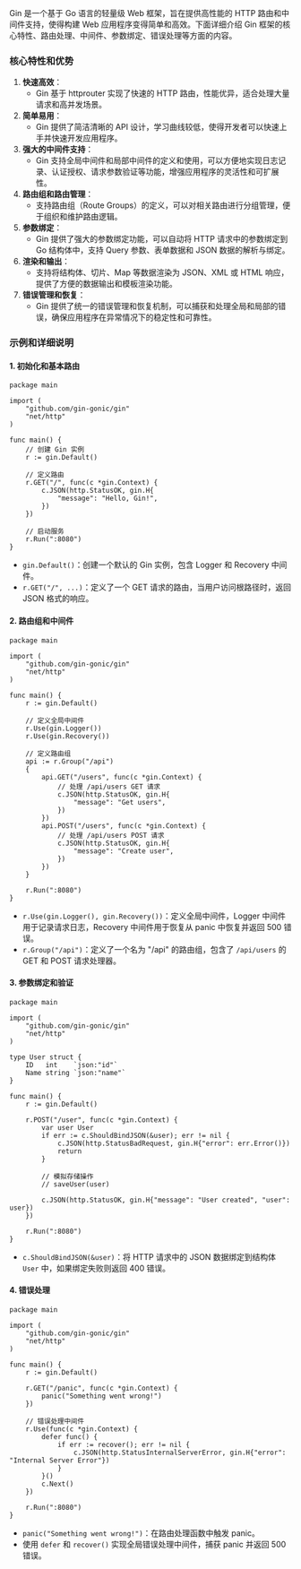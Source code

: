Gin 是一个基于 Go 语言的轻量级 Web 框架，旨在提供高性能的 HTTP 路由和中间件支持，使得构建 Web 应用程序变得简单和高效。下面详细介绍 Gin 框架的核心特性、路由处理、中间件、参数绑定、错误处理等方面的内容。

### 核心特性和优势

1. **快速高效**：
   - Gin 基于 httprouter 实现了快速的 HTTP 路由，性能优异，适合处理大量请求和高并发场景。
2. **简单易用**：
   - Gin 提供了简洁清晰的 API 设计，学习曲线较低，使得开发者可以快速上手并快速开发应用程序。
3. **强大的中间件支持**：
   - Gin 支持全局中间件和局部中间件的定义和使用，可以方便地实现日志记录、认证授权、请求参数验证等功能，增强应用程序的灵活性和可扩展性。
4. **路由组和路由管理**：
   - 支持路由组（Route Groups）的定义，可以对相关路由进行分组管理，便于组织和维护路由逻辑。
5. **参数绑定**：
   - Gin 提供了强大的参数绑定功能，可以自动将 HTTP 请求中的参数绑定到 Go 结构体中，支持 Query 参数、表单数据和 JSON 数据的解析与绑定。
6. **渲染和输出**：
   - 支持将结构体、切片、Map 等数据渲染为 JSON、XML 或 HTML 响应，提供了方便的数据输出和模板渲染功能。
7. **错误管理和恢复**：
   - Gin 提供了统一的错误管理和恢复机制，可以捕获和处理全局和局部的错误，确保应用程序在异常情况下的稳定性和可靠性。

### 示例和详细说明

#### 1. 初始化和基本路由

```
package main

import (
    "github.com/gin-gonic/gin"
    "net/http"
)

func main() {
    // 创建 Gin 实例
    r := gin.Default()

    // 定义路由
    r.GET("/", func(c *gin.Context) {
        c.JSON(http.StatusOK, gin.H{
            "message": "Hello, Gin!",
        })
    })

    // 启动服务
    r.Run(":8080")
}
```

- `gin.Default()`：创建一个默认的 Gin 实例，包含 Logger 和 Recovery 中间件。
- `r.GET("/", ...)`：定义了一个 GET 请求的路由，当用户访问根路径时，返回 JSON 格式的响应。

#### 2. 路由组和中间件

```
package main

import (
    "github.com/gin-gonic/gin"
    "net/http"
)

func main() {
    r := gin.Default()

    // 定义全局中间件
    r.Use(gin.Logger())
    r.Use(gin.Recovery())

    // 定义路由组
    api := r.Group("/api")
    {
        api.GET("/users", func(c *gin.Context) {
            // 处理 /api/users GET 请求
            c.JSON(http.StatusOK, gin.H{
                "message": "Get users",
            })
        })
        api.POST("/users", func(c *gin.Context) {
            // 处理 /api/users POST 请求
            c.JSON(http.StatusOK, gin.H{
                "message": "Create user",
            })
        })
    }

    r.Run(":8080")
}
```

- `r.Use(gin.Logger(), gin.Recovery())`：定义全局中间件，Logger 中间件用于记录请求日志，Recovery 中间件用于恢复从 panic 中恢复并返回 500 错误。
- `r.Group("/api")`：定义了一个名为 "/api" 的路由组，包含了 `/api/users` 的 GET 和 POST 请求处理器。

#### 3. 参数绑定和验证

```
package main

import (
    "github.com/gin-gonic/gin"
    "net/http"
)

type User struct {
    ID   int    `json:"id"`
    Name string `json:"name"`
}

func main() {
    r := gin.Default()

    r.POST("/user", func(c *gin.Context) {
        var user User
        if err := c.ShouldBindJSON(&user); err != nil {
            c.JSON(http.StatusBadRequest, gin.H{"error": err.Error()})
            return
        }

        // 模拟存储操作
        // saveUser(user)

        c.JSON(http.StatusOK, gin.H{"message": "User created", "user": user})
    })

    r.Run(":8080")
}
```

- `c.ShouldBindJSON(&user)`：将 HTTP 请求中的 JSON 数据绑定到结构体 `User` 中，如果绑定失败则返回 400 错误。

#### 4. 错误处理

```
package main

import (
    "github.com/gin-gonic/gin"
    "net/http"
)

func main() {
    r := gin.Default()

    r.GET("/panic", func(c *gin.Context) {
        panic("Something went wrong!")
    })

    // 错误处理中间件
    r.Use(func(c *gin.Context) {
        defer func() {
            if err := recover(); err != nil {
                c.JSON(http.StatusInternalServerError, gin.H{"error": "Internal Server Error"})
            }
        }()
        c.Next()
    })

    r.Run(":8080")
}
```

- `panic("Something went wrong!")`：在路由处理函数中触发 panic。
- 使用 `defer` 和 `recover()` 实现全局错误处理中间件，捕获 panic 并返回 500 错误。